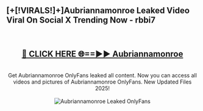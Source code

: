 <h2>[+[!VIRALS!]+]Aubriannamonroe Leaked Video Viral On Social X Trending Now - rbbi7</h2>
<br>
<div align="center">
<h2><a href="https://libra.edu.pl?Aubriannamonroe" rel="nofollow">🔴 CLICK HERE 🌐==►► Aubriannamonroe</a></h2>
<br>
Get Aubriannamonroe OnlyFans leaked all content. Now you can access all videos and pictures of Aubriannamonroe OnlyFans. New Updated Files 2025!
<br>
<br>
<a href="https://libra.edu.pl?Aubriannamonroe" rel="nofollow" data-target="animated-image.originalLink"><img src="https://i.ibb.co.com/WyWwxjT/player-gif2.gif" alt="Aubriannamonroe Leaked OnlyFans" style="max-width: 100%; display: inline-block;" data-target="animated-image.originalImage"></a>
</div>
<br>